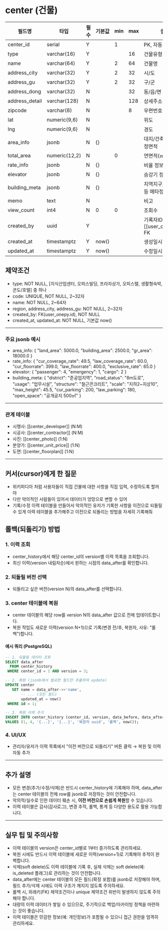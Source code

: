 # center (건물)

| 필드명         | 타입          | 필수 | 기본값 | min | max | 설명                            |
| -------------- | ------------- | ---- | ------ | --- | --- | ------------------------------- |
| center_id      | serial        | Y    |        | 1   |     | PK, 자동 증가                   |
| type           | varchar(16)   | Y    |        |     | 16  | 건물유형(enum)                  |
| name           | varchar(64)   | Y    |        | 2   | 64  | 건물명                          |
| address_city   | varchar(32)   | Y    |        | 2   | 32  | 시/도                           |
| address_gu     | varchar(32)   | Y    |        | 2   | 32  | 구/군                           |
| address_dong   | varchar(32)   | N    |        |     | 32  | 동/읍/면                        |
| address_detail | varchar(128)  | N    |        |     | 128 | 상세주소                        |
| zipcode        | varchar(8)    | N    |        |     | 8   | 우편번호                        |
| lat            | numeric(9,6)  | N    |        |     |     | 위도                            |
| lng            | numeric(9,6)  | N    |        |     |     | 경도                            |
| area_info      | jsonb         | N    | {}     |     |     | 대지/건축/용적률산정면적        |
| total_area     | numeric(12,2) | N    |        | 0   |     | 연면적(㎡)                      |
| rate_info      | jsonb         | N    | {}     |     |     | 비율 정보                       |
| elevator       | jsonb         | N    | {}     |     |     | 승강기 정보                     |
| building_meta  | jsonb         | N    | {}     |     |     | 지역지구, 도로현황 등 메타정보  |
| memo           | text          | N    |        |     |     | 비고                            |
| view_count     | int4          | N    | 0      | 0   |     | 조회수                          |
| created_by     | uuid          | Y    |        |     |     | 기록자ID, [[user_onepy.id]], FK |
| created_at     | timestamptz   | Y    | now()  |     |     | 생성일시                        |
| updated_at     | timestamptz   | Y    | now()  |     |     | 수정일시                        |

## 제약조건

- type: NOT NULL, [지식산업센터, 오피스빌딩, 프라자상가, 오피스텔, 생활형숙박, 콘도/호텔] 중 하나
- code: UNIQUE, NOT NULL, 2~32자
- name: NOT NULL, 2~64자
- region, address_city, address_gu: NOT NULL, 2~32자
- created_by: FK(user_onepy.id), NOT NULL
- created_at, updated_at: NOT NULL, 기본값 now()

---

### 주요 jsonb 예시

- area_info: { "land_area": 5000.0, "building_area": 2500.0, "gr_area": 18000.0 }
- rate_info: { "cur_coverage_rate": 49.5, "law_coverage_rate": 60.0, "cur_floorrate": 399.0, "law_floorrate": 400.0, "exclusive_rate": 65.0 }
- elevator: { "passenger": 4, "emergency": 1, "cargo": 2 }
- building_meta: { "district": "준공업지역", "road_status": "8m도로", "usage": "업무시설", "structure": "철근콘크리트", "scale": "지하2~지상10", "max_height": 45.5, "cur_parking": 200, "law_parking": 180, "open_space": "공개공지 500㎡" }

---

### 관계 테이블

- 시행사: [[center_developer]] (N:M)
- 시공사: [[center_contractor]] (N:M)
- 사진: [[center_photo]] (1:N)
- 분양가: [[center_unit_price]] (1:N)
- 도면: [[center_floorplan]] (1:N)

---

## 커서(cursor)에게 한 질문

- 위키피디아 처럼 사용자들이 직접 건물에 대한 사항을 직접 입력, 수정하도록 할꺼야
- 다만 악의적인 사람들이 있어서 데이터가 엉망으로 변할 수 있어
- 기록/수정 이력 테이블을 만들어서 악의적인 유저가 기록한 사항을 이전으로 되돌릴 수 있게 이력 테이블을 추가해주고 이전으로 되돌리는 방법을 자세히 기록해줘

## 롤백(되돌리기) 방법

### 1. 이력 조회

- center_history에서 해당 center_id의 version별 이력 목록을 조회합니다.
- 최신 이력(version 내림차순)에서 원하는 시점의 data_after를 확인합니다.

### 2. 되돌릴 버전 선택

- 되돌리고 싶은 버전(version N)의 data_after를 선택합니다.

### 3. center 테이블에 복원

- center 테이블의 해당 row를 version N의 data_after 값으로 전체 업데이트합니다.
- 복원 작업도 새로운 이력(version N+1)으로 기록(변경 전/후, 복원자, 사유: "롤백")합니다.

#### 예시 쿼리 (PostgreSQL)

```sql
-- 1. 되돌릴 데이터 조회
SELECT data_after
  FROM center_history
 WHERE center_id = 1 AND version = 3;

-- 2. 복원 (jsonb에서 필요한 필드만 추출하여 update)
UPDATE center
   SET name = data_after->>'name',
       -- ... (모든 필드)
       updated_at = now()
 WHERE id = 1;

-- 3. 복원 이력 추가
INSERT INTO center_history (center_id, version, data_before, data_after, changed_by, reason, created_at)
VALUES (1, 4, '{...}', '{...}', '복원자 uuid', '롤백', now());
```

### 4. UI/UX

- 관리자/유저가 이력 목록에서 "이전 버전으로 되돌리기" 버튼 클릭 → 복원 및 이력 자동 추가

---

## 추가 설명

- 모든 변경(추가/수정/삭제)은 반드시 center_history에 기록해야 하며,
  data_after는 center 테이블의 전체 row를 jsonb로 저장하는 것이 안전합니다.
- 악의적/실수로 인한 데이터 훼손 시, **이전 버전으로 손쉽게 복원**할 수 있습니다.
- 이력 테이블은 감사(감사로그), 변경 추적, 롤백, 통계 등 다양한 용도로 활용 가능합니다.

---

## 실무 팁 및 주의사항

- 이력 테이블의 version은 center_id별로 1부터 증가하도록 관리하세요.
- 복원 시에도 반드시 이력 테이블에 새로운 이력(version+1)로 기록해야 추적이 완벽합니다.
- 삭제(soft delete)도 이력 테이블에 기록 후, 실제 삭제는 soft delete(예: is_deleted 플래그)로 관리하는 것이 안전합니다.
- data_after에는 center 테이블의 모든 필드(확장 포함)를 jsonb로 저장해야 하며, 필드 추가/삭제 시에도 이력 구조가 깨지지 않도록 주의하세요.
- 롤백 시, 외래키(FK) 제약조건이나 unique 제약조건 위반이 발생하지 않도록 주의해야 합니다.
- 대량의 이력 데이터가 쌓일 수 있으므로, 주기적으로 백업/아카이빙 정책을 마련하는 것이 좋습니다.
- 이력 테이블은 민감한 정보(예: 개인정보)가 포함될 수 있으니 접근 권한을 엄격히 관리하세요.
